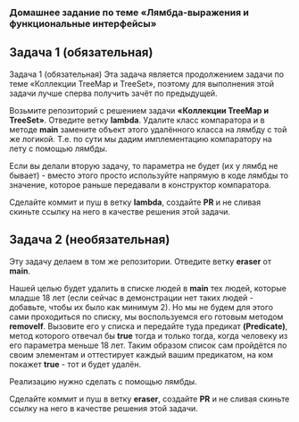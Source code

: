 ### Домашнее задание по теме «Лямбда-выражения и функциональные интерфейсы»
## Задача 1 (обязательная)
Задача 1 (обязательная)
Эта задача является продолжением задачи по теме «Коллекции TreeMap и TreeSet», поэтому для выполнения
этой задачи лучше сперва получить зачёт по предыдущей.

Возьмите репозиторий с решением задачи **«Коллекции TreeMap и TreeSet»**. Отведите ветку **lambda**. 
Удалите класс компаратора и в методе **main** замените объект этого удалённого класса на лямбду 
с той же логикой. Т.е. по сути мы дадим имплементацию компаратору на лету с помощью лямбды.

Если вы делали вторую задачу, то параметра не будет (их у лямбд не бывает) - вместо этого 
просто используйте напрямую в коде лямбды то значение, которое раньше передавали в конструктор 
компаратора.

Сделайте коммит и пуш в ветку **lambda**, создайте **PR** и не сливая скиньте ссылку на него в качестве 
решения этой задачи.

## Задача 2 (необязательная)
Эту задачу делаем в том же репозитории. Отведите ветку **eraser** от **main**.

Нашей целью будет удалить в списке людей в **main** тех людей, которые младше 18 лет 
(если сейчас в демонстрации нет таких людей - добавьте, чтобы их было как минимум 2). 
Но мы не будем для этого сами проходиться по списку, мы воспользуемся его готовым 
методом **removeIf**. Вызовите его у списка и передайте туда предикат **(Predicate<Person>)**, 
метод которого отвечал бы **true** тогда и только тогда, когда человеку из его параметра 
меньше 18 лет. Таким образом список сам пройдётся по своим элементам и оттестирует 
каждый вашим предикатом, на ком покажет **true** - тот и будет удалён.

Реализацию нужно сделать с помощью лямбды.

Сделайте коммит и пуш в ветку **eraser**, создайте **PR** и не сливая скиньте ссылку на него 
в качестве решения этой задачи.
